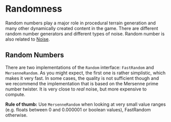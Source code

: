 # Randomness

Random numbers play a major role in procedural terrain generation and many other dynamically created content in the game. There are different random number generators and different types of noise. Random number is also related to [Noise](noise).

## Random Numbers

There are two implementations of the `Random` interface: `FastRandom` and `MersenneRandom`. As you might expect, the first one is rather simplistic, which makes it very fast. In some cases, the quality is not sufficient though and we recommend the implementation that is based on the Mersenne prime number twister. It is very close to *real* noise, but more expensive to compute.

**Rule of thumb:** Use `MersenneRandom` when looking at very small value ranges (e.g. floats between 0 and 0.000001 or boolean values), FastRandom otherwise.